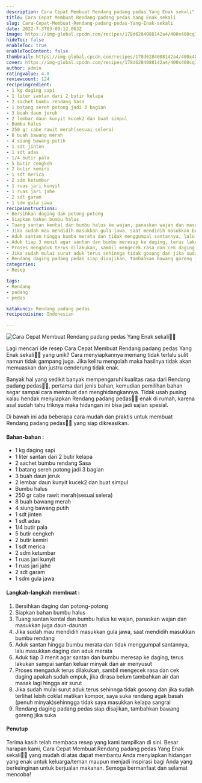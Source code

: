 ```yaml
---
description: Cara Cepat Membuat Rendang padang pedas Yang Enak sekali"
title: Cara Cepat Membuat Rendang padang pedas Yang Enak sekali
slug: Cara-Cepat-Membuat-Rendang-padang-pedas-Yang-Enak-sekali
date: 2022-7-3T03:09:12.063Z
image: https://img-global.cpcdn.com/recipes/178d6284088142a4/400x400cq70/photo.jpg
hideToc: false
enableToc: true
enableTocContent: false
thumbnail: https://img-global.cpcdn.com/recipes/178d6284088142a4/400x400cq70/photo.jpg
cover: https://img-global.cpcdn.com/recipes/178d6284088142a4/400x400cq70/photo.jpg
author: admin
ratingvalue: 4.8
reviewcount: 124
recipeingredient:
- 1 kg daging sapi
- 1 liter santan dari 2 butir kelapa
- 2 sachet bumbu rendang Sasa
- 1 batang sereh potong jadi 3 bagian
- 3 buah daun jeruk
- 2 lembar daun kunyit kucek2 dan buat simpul
- Bumbu halus
- 250 gr cabe rawit merah(sesuai selera)
- 8 buah bawang merah
- 4 siung bawang putih
- 1 sdt jinten
- 1 sdt adas
- 1/4 butir pala
- 5 butir cengkeh
- 2 butir kemiri
- 1 sdt merica
- 2 sdm ketumbar
- 1 ruas jari kunyit
- 1 ruas jari jahe
- 2 sdt garam
- 1 sdm gula jawa
recipeinstructions:
- Bersihkan daging dan potong-potong
- Siapkan bahan bumbu halus
- Tuang santan kental dan bumbu halus ke wajan, panaskan wajan dan masukkan juga daun-daunan
- Jika sudah mau mendidih masukkan gula jawa, saat mendidih masukkan bumbu rendang
- Aduk santan hingga bumbu merata dan tidak menggumpal santannya, lalu masukkan daging dan aduk merata
- Aduk tiap 3 menit agar santan dan bumbu meresap ke daging, terus lakukan sampai santan keluar minyak dan air menyusut
- Proses mengaduk terus dilakukan, sambil mengecek rasa dan cek daging apakah sudah empuk, jika dirasa belum tambahkan air dan masak lagi hingga air surut
- Jika sudah mulai surut aduk terus sehinnga tidak gosong dan jika sudah terlihat lebih coklat matikan kompor, saya suka rendang agak basah (penuh minyak)sehinngga tidak saya masukkan kelapa sangrai
- Rendang daging padang pedas siap disajikan, tambahkan bawang goreng jika suka
categories:
- Resep

tags:
- Rendang
- padang
- pedas

katakunci: Rendang padang pedas
recipecuisine: Indonesian

---
```


![Cara Cepat Membuat Rendang padang pedas Yang Enak sekali👩‍🍳](https://img-global.cpcdn.com/recipes/178d6284088142a4/400x400cq70/photo.jpg)

Lagi mencari ide resep Cara Cepat Membuat Rendang padang pedas Yang Enak sekali👩‍🍳 yang unik? Cara menyiapkannya memang tidak terlalu sulit namun tidak gampang juga. Jika keliru mengolah maka hasilnya tidak akan memuaskan dan justru cenderung tidak enak.

Banyak hal yang sedikit banyak mempengaruhi kualitas rasa dari Rendang padang pedas👩‍🍳, pertama dari jenis bahan, kemudian pemilihan bahan segar sampai cara membuat dan menghidangkannya. Tidak usah pusing kalau hendak menyiapkan Rendang padang pedas👩‍🍳 enak di rumah, karena asal sudah tahu triknya maka hidangan ini bisa jadi sajian spesial.

Di bawah ini ada beberapa cara mudah dan praktis untuk membuat Rendang padang pedas👩‍🍳 yang siap dikreasikan.

<!--inarticleads1-->

#### Bahan-bahan :

- 1 kg daging sapi
- 1 liter santan dari 2 butir kelapa
- 2 sachet bumbu rendang Sasa
- 1 batang sereh potong jadi 3 bagian
- 3 buah daun jeruk
- 2 lembar daun kunyit kucek2 dan buat simpul
- Bumbu halus
- 250 gr cabe rawit merah(sesuai selera)
- 8 buah bawang merah
- 4 siung bawang putih
- 1 sdt jinten
- 1 sdt adas
- 1/4 butir pala
- 5 butir cengkeh
- 2 butir kemiri
- 1 sdt merica
- 2 sdm ketumbar
- 1 ruas jari kunyit
- 1 ruas jari jahe
- 2 sdt garam
- 1 sdm gula jawa

<!--inarticleads2-->

#### Langkah-langkah membuat :

1. Bersihkan daging dan potong-potong
1. Siapkan bahan bumbu halus
1. Tuang santan kental dan bumbu halus ke wajan, panaskan wajan dan masukkan juga daun-daunan
1. Jika sudah mau mendidih masukkan gula jawa, saat mendidih masukkan bumbu rendang
1. Aduk santan hingga bumbu merata dan tidak menggumpal santannya, lalu masukkan daging dan aduk merata
1. Aduk tiap 3 menit agar santan dan bumbu meresap ke daging, terus lakukan sampai santan keluar minyak dan air menyusut
1. Proses mengaduk terus dilakukan, sambil mengecek rasa dan cek daging apakah sudah empuk, jika dirasa belum tambahkan air dan masak lagi hingga air surut
1. Jika sudah mulai surut aduk terus sehinnga tidak gosong dan jika sudah terlihat lebih coklat matikan kompor, saya suka rendang agak basah (penuh minyak)sehinngga tidak saya masukkan kelapa sangrai
1. Rendang daging padang pedas siap disajikan, tambahkan bawang goreng jika suka

#### Penutup

Terima kasih telah membaca resep yang kami tampilkan di sini. Besar harapan kami, Cara Cepat Membuat Rendang padang pedas Yang Enak sekali👩‍🍳 yang mudah di atas dapat membantu Anda menyiapkan hidangan yang enak untuk keluarga/teman maupun menjadi inspirasi bagi Anda yang berkeinginan untuk berjualan makanan. Semoga bermanfaat dan selamat mencoba!
